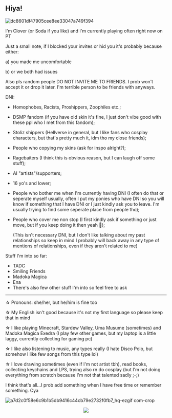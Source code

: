 ## Hiya!


![dc8601df47905cee8ee33047a749f394](https://github.com/user-attachments/assets/441a18b0-1106-4c23-b652-55948106796b)



I'm Clover (or Soda if you like) and I'm currently playing often right now on PT


Just a  small note, if I blocked your invites or hid you it's probably because either:

a) you made me uncomfortable

b) or we both had issues



Also pls random people DO NOT INVITE ME TO FRIENDS. I prob won't accept it or drop it later. I'm terrible person to be friends with anyways.

DNI:

- Homophobes, Racists, Proshippers, Zoophiles etc.;
- DSMP fandom (if you have old skin it's fine, I just don't vibe good with these ppl who I met from this fandom);
- Stoliz shippers (Hellverse in general, but I like fans who cosplay characters, but that's pretty much it, idm tho my close friends);
- People who copying my skins (ask for inspo alright?);
- Ragebaiters (I think this is obvious reason, but I can laugh off some stuff);
- AI "artists"/supporters;
- 16 yo's and lower;
- People who bother me when I'm currently having DNI (I often do that or seperate myself usually, often I put my ponies who have DNI so you will know if something that I have DNI or I just kindly ask you to leave. I'm usually trying to find some seperate place from people tho);
- People who cover me non stop (I first kindly ask if something or just move, but if you keep doing it then yeah 🤷);
  

  (This isn't necessary DNI, but I don't like talking about my past relationships so keep in mind I probably will back away in any type of mentions of relationships, even if they aren't related to me)



Stuff I'm into so far:

- TADC
- Smiling Friends
- Madoka Magica
- Ena
- There's also few other stuff I'm into so feel free to ask
 --------------------------------------------------------------------------------------------------------------------------------------------------------------------------

☆ Pronouns: she/her, but he/him is fine too

☆ My English isn't good because it's not my first language so please keep that in mind
 
☆ I like playing Minecraft, Stardew Valley, Uma Musume (sometimes) and Madoka Magica Exedra (I play few other games, but my laptop is a little laggy, currently collecting for gaming pc)
 
☆ I like also listening to music, any types really (I hate Disco Polo, but somehow I like few songs from this type lol)

☆ I love drawing sometimes (even if I'm not artist tbh), read books, collecting keychains and LPS, trying also rn do cosplay (but I'm not doing everything from scratch because I'm not that talented sadly ;-;)


I think that's all...I prob add something when I have free time or remember something. Cya

![a7d2c0f58e6c9b1b5db9416c44cb79e2732f0fb7_hq-ezgif com-crop](https://github.com/user-attachments/assets/a15e8752-bd8d-4ca9-83b1-f3d4e1407f54)



<p align="center">
  <a href="https://github.com/kittinan/spotify-github-profile">
    <img src="https://spotify-github-profile.kittinanx.com/api/view?uid=31jqlz5qvba6u3jw25hxdp2afasq&cover_image=true&theme=default&show_offline=false&background_color=121212&interchange=false&profanity=false&bar_color=e12323">
  </a>
</p>

